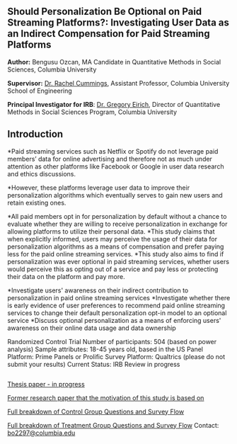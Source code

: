 ## Should Personalization Be Optional on Paid Streaming Platforms?: Investigating User Data as an Indirect Compensation for Paid Streaming Platforms

**Author:** Bengusu Ozcan, MA Candidate in Quantitative Methods in Social Sciences, Columbia University

**Supervisor:** [Dr. Rachel Cummings](https://sites.gatech.edu/rachel-cummings/),  Assistant Professor, Columbia University School of Engineering

**Principal Investigator for IRB**: [Dr. Gregory Eirich](https://datascience.columbia.edu/people/greg-eirich/), Director of Quantitative Methods in Social Sciences Program, Columbia University

**Introduction**
------
*Paid streaming services such as Netflix or Spotify do not leverage paid members’ data for online advertising and therefore not as much under attention as other platforms like Facebook or Google in user data research and ethics discussions. 

*However, these platforms leverage user data to improve their personalization algorithms which eventually serves to gain new users and retain existing ones.

*All paid members opt in for personalization by default without a chance to evaluate whether they are willing to receive personalization in exchange for allowing platforms to utilize their personal data.
*This study claims that when explicitly informed, users may perceive the usage of their data for personalization algorithms as a means of compensation and prefer paying less for the paid online streaming services.
*This study also aims to find if personalization was ever optional in paid streaming services, whether users would perceive this as opting out of a service and pay less or protecting their data on the platform and pay more.

*Investigate users' awareness on their indirect contribution to  personalization in paid online streaming services
*Investigate whether there is early evidence of user preferences to recommend paid online streaming services to change their default personalization opt-in model to an optional service
*Discuss optional personalization as a means of enforcing users' awareness on their online data usage and data ownership

Randomized Control Trial
Number of participants: 504 (based on power analysis)
Sample attributes: 18-45 years old, based in the US
Panel Platform: Prime Panels or Prolific
Survey Platform: Qualtrics (please do not submit your results)
Current Status: IRB Review in progress

<!-- wp:image {"id":1136} -->
<figure class="wp-block-image"><img src="http://www.bengusuozcan.com/wp-content/uploads/2021/10/Website-Experiment-Design.png" alt="" class="wp-image-1136"/></figure>
<!-- /wp:image -->



[Thesis paper - in progress](https://docs.google.com/document/d/17Dx-AoC2EmwZT_ACsCKQeqgVv6iY3nsX/edit)

[Former research paper that the motivation of this study is based on](https://drive.google.com/file/d/1wE5m3WhmWBPhcZlvpQJUdVGe4XPFu0rG/view)

[Full breakdown of Control Group Questions and Survey Flow](https://docs.google.com/presentation/d/16bSotQaHCHuneAB8LdRDo0jfdE7gLn2c/edit)

[Full breakdown of Treatment Group Questions and Survey Flow](https://docs.google.com/presentation/d/1ijSOqLLCtlGK4sT2G1b1dR4JkNE5BMh6/edit)
Contact: bo2297@columbia.edu

